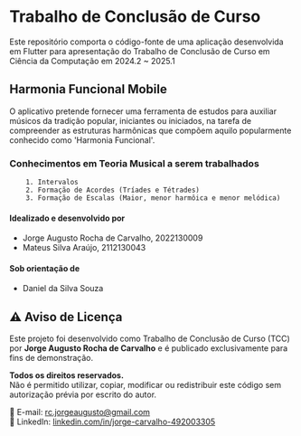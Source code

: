 # Trabalho de Conclusão de Curso
Este repositório comporta o código-fonte de uma aplicação desenvolvida em Flutter para apresentação do Trabalho de Conclusão de Curso em Ciência da Computação em 2024.2 ~ 2025.1

## Harmonia Funcional Mobile
O aplicativo pretende fornecer uma ferramenta de estudos para auxiliar músicos da tradição popular, iniciantes ou iniciados, na tarefa de compreender as estruturas harmônicas que compõem aquilo popularmente conhecido como 'Harmonia Funcional'.

### Conhecimentos em Teoria Musical a serem trabalhados
```
    1. Intervalos
    2. Formação de Acordes (Tríades e Tétrades)
    3. Formação de Escalas (Maior, menor harmôica e menor melódica)
```
#### Idealizado e desenvolvido por
- Jorge Augusto Rocha de Carvalho, 2022130009
- Mateus Silva Araújo, 2112130043

#### Sob orientação de
- Daniel da Silva Souza

## ⚠️ Aviso de Licença

Este projeto foi desenvolvido como Trabalho de Conclusão de Curso (TCC) por **Jorge Augusto Rocha de Carvalho** e é publicado exclusivamente para fins de demonstração.

**Todos os direitos reservados.**  
Não é permitido utilizar, copiar, modificar ou redistribuir este código sem autorização prévia por escrito do autor.

📩 E-mail: rc.jorgeaugusto@gmail.com  
🔗 LinkedIn: [linkedin.com/in/jorge-carvalho-492003305](https://www.linkedin.com/in/jorge-carvalho-492003305)
